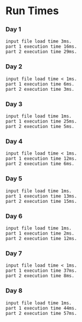 # Run Times

### Day 1

```
input file load time 3ms.
part 1 execution time 16ms.
part 2 execution time 29ms.
```

### Day 2

```
input file load time < 1ms.
part 1 execution time 6ms.
part 2 execution time 3ms.
```

### Day 3

```
input file load time 1ms.
part 1 execution time 25ms.
part 2 execution time 5ms.
```

### Day 4

```
input file load time < 1ms.
part 1 execution time 12ms.
part 2 execution time 6ms.
```

### Day 5

```
input file load time 1ms.
part 1 execution time 13ms.
part 2 execution time 15ms.
```

### Day 6

```
input file load time 1ms.
part 1 execution time 2ms.
part 2 execution time 12ms.
```

### Day 7

```
input file load time < 1ms.
part 1 execution time 37ms.
part 2 execution time 8ms.
```

### Day 8

```
input file load time 1ms.
part 1 execution time 44ms.
part 2 execution time 57ms.
```
